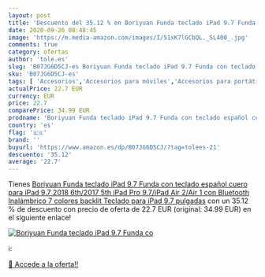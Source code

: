 ```yaml
---
layout: post
title: 'Descuento del 35.12 % en Boriyuan Funda teclado iPad 9.7 Funda co'
date: 2020-09-26 08:48:45
image: 'https://m.media-amazon.com/images/I/51xK7lGCbQL._SL400_.jpg'
comments: true
category: ofertas
author: 'tole.es'
slug: 'B07JG6D5CJ-es Boriyuan Funda teclado iPad 9.7 Funda con teclado español...'
sku: 'B07JG6D5CJ-es'
tags: [ 'Accesorios','Accesorios para móviles','Accesorios para portátiles y netbooks','Cargadores y adaptadores para portátiles y netbooks','Cargadores y bases de carga para portátiles y netbooks','Comunicación móvil y accesorios','Electrónica','Fundas y carcasas para teléfonos móviles','Informática','Móviles','Móviles y smartphones libres','ipad', ]
actualPrice: 22.7 EUR
currency: EUR
price: 22.7
comparePrice: 34.99 EUR
prodname: 'Boriyuan Funda teclado iPad 9.7 Funda con teclado español cuero para iPad 9.7 2018 6th/2017 5th iPad Pro 9.7/iPad Air 2/Air 1 con Bluetooth Inalámbrico 7 colores backlit Teclado para iPad 9.7 pulgadas'
country: 'es'
flag: '🇪🇸'
brand: ''
buyurl: 'https://www.amazon.es/dp/B07JG6D5CJ/?tag=tolees-21'
descuento: '35.12'
average: '22.7'
---
```


Tienes [Boriyuan Funda teclado iPad 9.7 Funda con teclado español cuero para iPad 9.7 2018 6th/2017 5th iPad Pro 9.7/iPad Air 2/Air 1 con Bluetooth Inalámbrico 7 colores backlit Teclado para iPad 9.7 pulgadas](https://www.amazon.es/dp/B07JG6D5CJ/?tag=tolees-21) con un 35.12 % de descuento con precio de oferta de 22.7 EUR (original: 34.99 EUR) en el siguiente enlace!

[![Boriyuan Funda teclado iPad 9.7 Funda co](https://m.media-amazon.com/images/I/51xK7lGCbQL._SL400_.jpg)](https://www.amazon.es/dp/B07JG6D5CJ/?tag=tolees-21)

ℹ️:


[🛒 Accede a la oferta!!](https://www.amazon.es/dp/B07JG6D5CJ/?tag=tolees-21)
